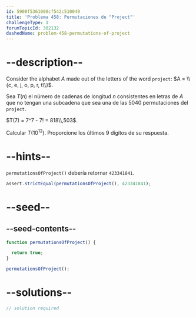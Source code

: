 ```yaml
---
id: 5900f5361000cf542c510049
title: 'Problema 458: Permutaciones de "Project"'
challengeType: 1
forumTopicId: 302132
dashedName: problem-458-permutations-of-project
---
```


# --description--

Consider the alphabet $A$ made out of the letters of the word `project`: $A = \\{c, e, j, o, p, r, t\\}$.

Sea $T(n)$ el número de cadenas de longitud $n$ consistentes en letras de $A$ que no tengan una subcadena que sea una de las 5040 permutaciones del `project`.

$T(7) = 7^7 - 7! = 818\\,503$.

Calcular $T({10}^{12})$. Proporcione los últimos 9 dígitos de su respuesta.

# --hints--

`permutationsOfProject()` debería retornar `423341841`.

```js
assert.strictEqual(permutationsOfProject(), 423341841);
```

# --seed--

## --seed-contents--

```js
function permutationsOfProject() {

  return true;
}

permutationsOfProject();
```

# --solutions--

```js
// solution required
```
